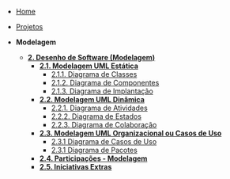 <!-- docs/_sidebar.md -->

- [Home](./)
- [Projetos](./Projeto/Projeto.md)

- **Modelagem**
  - [**2. Desenho de Software (Modelagem)**](./Modelagem/2.Modelagem.md)
    - [**2.1. Modelagem UML Estática**](./Modelagem/2.1.ModelagemEstatica.md)
      - [2.1.1. Diagrama de Classes](./Modelagem/ModelagemEstatica/2.1.1.DiagramaClasses.md)
      - [2.1.2. Diagrama de Componentes](./Modelagem/ModelagemEstatica/2.1.2.DiagramaDeComponentes.md)
      - [2.1.3. Diagrama de Implantação](./Modelagem/ModelagemEstatica/2.1.3.DiagramaDeImplementacao.md)
    - [**2.2. Modelagem UML Dinâmica**](./Modelagem/2.2.ModelagemDinamica.md)
      - [2.2.1. Diagrama de Atividades](./Modelagem/ModelagemDinamica/2.2.1.DiagramaDeAtividades.md)
      - [2.2.2. Diagrama de Estados](./Modelagem/ModelagemDinamica/2.2.2.DiagramaDeEstados.md)
      - [2.2.3. Diagrama de Colaboração](./Modelagem/ModelagemDinamica/2.2.3.DiagramaDeColaboracao.md)
    - [**2.3. Modelagem UML Organizacional ou Casos de Uso**](./Modelagem/2.3.ModelagemOrganizacionalCasosDeUso.md)
      - [2.3.1 Diagrama de Casos de Uso](./Modelagem/ModelagemOrganizacional/2.3.1.DiagramaDeCasosDeUso.md)
      - [2.3.1 Diagrama de Pacotes](./Modelagem/ModelagemOrganizacional/2.3.2.DiagramaDePacotes.md.md)
    - [**2.4. Participações - Modelagem**](./Modelagem/2.4.ParticipacoesModelagem.md)
    - [**2.5. Iniciativas Extras**](./Modelagem/2.5.Extras)